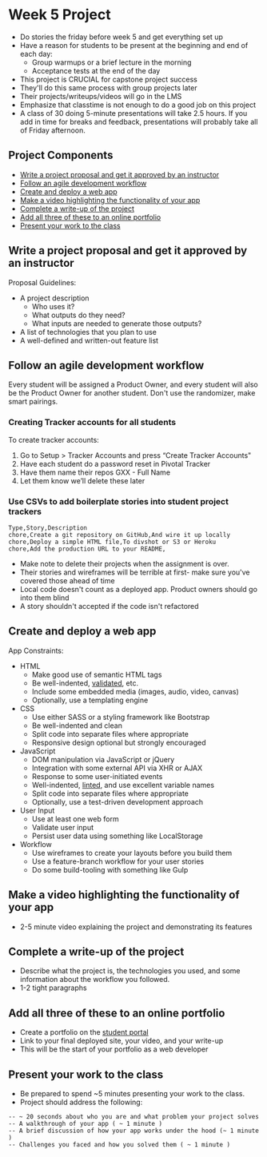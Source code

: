 # Week 5 Project

* Do stories the friday before week 5 and get everything set up
* Have a reason for students to be present at the beginning and end of each day:
    * Group warmups or a brief lecture in the morning
    * Acceptance tests at the end of the day
* This project is CRUCIAL for capstone project success
* They'll do this same process with group projects later
* Their projects/writeups/videos will go in the LMS
* Emphasize that classtime is not enough to do a good job on this project
* A class of 30 doing 5-minute presentations will take 2.5 hours. If you add in time for breaks and feedback, presentations will probably take all of Friday afternoon.

## Project Components

* [Write a project proposal and get it approved by an instructor](#proposal)
* [Follow an agile development workflow](#agile)
* [Create and deploy a web app](#create-deploy)
* [Make a video highlighting the functionality of your app](#video)
* [Complete a write-up of the project](#write-up)
* [Add all three of these to an online portfolio](#portfolio)
* [Present your work to the class](#present)

<a id="proposal"></a>

## Write a project proposal and get it approved by an instructor

Proposal Guidelines:

* A project description
    * Who uses it?
    * What outputs do they need?
    * What inputs are needed to generate those outputs?
* A list of technologies that you plan to use
* A well-defined and written-out feature list

<a id="agile"></a>

## Follow an agile development workflow

Every student will be assigned a Product Owner, and every student will also be the Product Owner for another student. Don't use the randomizer, make smart pairings.

### Creating Tracker accounts for all students

To create tracker accounts:

1. Go to Setup > Tracker Accounts and press “Create Tracker Accounts"
1. Have each student do a password reset in Pivotal Tracker
1. Have them name their repos GXX - Full Name
1. Let them know we’ll delete these later

### Use CSVs to add boilerplate stories into student project trackers

```
Type,Story,Description
chore,Create a git repository on GitHub,And wire it up locally
chore,Deploy a simple HTML file,To divshot or S3 or Heroku
chore,Add the production URL to your README,
```

* Make note to delete their projects when the assignment is over.
* Their stories and wireframes will be terrible at first- make sure you've covered those ahead of time
* Local code doesn't count as a deployed app. Product owners should go into them blind
* A story shouldn't accepted if the code isn't refactored

<a id="create-deploy"></a>

## Create and deploy a web app

App Constraints:

* HTML
    * Make good use of semantic HTML tags
    * Be well-indented, [validated](https://validator.w3.org/nu/), etc.
    * Include some embedded media (images, audio, video, canvas)
    * Optionally, use a templating engine
* CSS
    * Use either SASS or a styling framework like Bootstrap
    * Be well-indented and clean
    * Split code into separate files where appropriate
    * Responsive design optional but strongly encouraged
* JavaScript
    * DOM manipulation via JavaScript or jQuery
    * Integration with some external API via XHR or AJAX
    * Response to some user-initiated events
    * Well-indented, [linted](http://www.javascriptlint.com/online_lint.php), and use excellent variable names
    * Split code into separate files where appropriate
    * Optionally, use a test-driven development approach
* User Input
    * Use at least one web form
    * Validate user input
    * Persist user data using something like LocalStorage
* Workflow
    * Use wireframes to create your layouts before you build them
    * Use a feature-branch workflow for your user stories
    * Do some build-tooling with something like Gulp

<a id="video"></a>

## Make a video highlighting the functionality of your app

* 2-5 minute video explaining the project and demonstrating its features

<a id="write-up"></a>

## Complete a write-up of the project

* Describe what the project is, the technologies you used, and some information about the workflow you followed.
* 1-2 tight paragraphs

<a id="portfolio"></a>

## Add all three of these to an online portfolio

* Create a portfolio on the [student portal](http://students.galvanize.com)
* Link to your final deployed site, your video, and your write-up
* This will be the start of your portfolio as a web developer

<a id="present"></a>

## Present your work to the class

* Be prepared to spend ~5 minutes presenting your work to the class.
* Project should address the following:

```
-- ~ 20 seconds about who you are and what problem your project solves
-- A walkthrough of your app ( ~ 1 minute )
-- A brief discussion of how your app works under the hood (~ 1 minute )
-- Challenges you faced and how you solved them ( ~ 1 minute )

```

